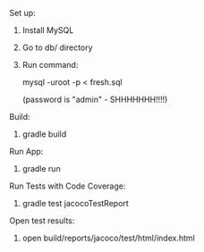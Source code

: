 Set up:

1. Install MySQL
2. Go to db/ directory
3. Run command:
   
   mysql -uroot -p < fresh.sql

   (password is "admin" - SHHHHHHH!!!!)

Build:

1. gradle build

Run App:

1. gradle run

Run Tests with Code Coverage:

1. gradle test jacocoTestReport

Open test results:

1. open build/reports/jacoco/test/html/index.html
